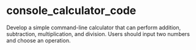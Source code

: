 # console_calculator_code
 Develop a simple command-line calculator that can perform addition, subtraction, multiplication, and division. Users should input two numbers and choose an operation.
